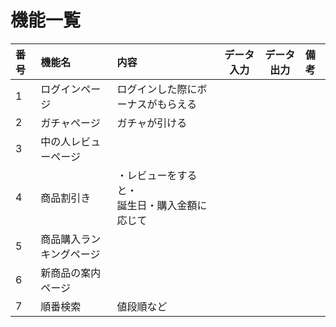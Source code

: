 # 機能一覧
|番号|機能名|内容|データ入力|データ出力|備考|
|:---|:---|:---|:---:|:----:|:---|
|1|ログインページ|ログインした際にボーナスがもらえる||||
|2|ガチャページ|ガチャが引ける||||
|3|中の人レビューページ|||||
|4|商品割引き|・レビューをすると・<br>誕生日・購入金額に応じて||||
|5|商品購入ランキングページ|||||
|6|新商品の案内ページ|||||
|7|順番検索|値段順など||
